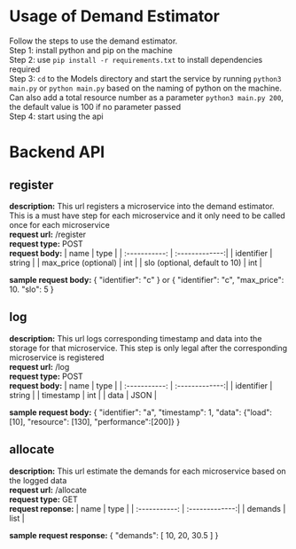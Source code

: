 # Usage of Demand Estimator
Follow the steps to use the demand estimator. \
Step 1: install python and pip on the machine \
Step 2: use `pip install -r requirements.txt` to install dependencies required \
Step 3: `cd` to the Models directory and start the service by running `python3 main.py` or `python main.py` based on the naming of python on the machine. Can also add a total resource number as a parameter `python3 main.py 200`, the default value is 100 if no parameter passed\
Step 4: start using the api

# Backend API
## register
**description:** This url registers a microservice into the demand estimator. This is a must have step for each microservice and it only need to be called once for each microservice \
**request url:** /register \
**request type:** POST \
**request body:**
| name | type |
| :-----------: | :-------------:| 
| identifier       |   string      | 
| max_price (optional)      |   int      | 
| slo (optional, default to 10)       |   int      | 

**sample request body:**
{
    "identifier": "c"
} 
or 
{
    "identifier": "c",
    "max_price": 10.
    "slo": 5
}

## log
**description:** This url logs corresponding timestamp and data into the storage for that microservice. This step is only legal after the corresponding microservice is registered \
**request url:** /log \
**request type:** POST \
**request body:**
| name | type |
| :-----------: | :-------------:| 
| identifier       |   string      | 
| timestamp       |   int      | 
| data       |   JSON      | 

**sample request body:**
{
    "identifier": "a",
    "timestamp": 1,
    "data": {"load": [10], "resource": [130], "performance":[200]}
}

## allocate
**description:** This url estimate the demands for each microservice based on the logged data \
**request url:** /allocate \
**request type:** GET \
**request reponse:**
| name | type |
| :-----------: | :-------------:| 
| demands       |   list      |

**sample request response:**
{
    "demands": [
        10,
        20,
        30.5
    ]
}
